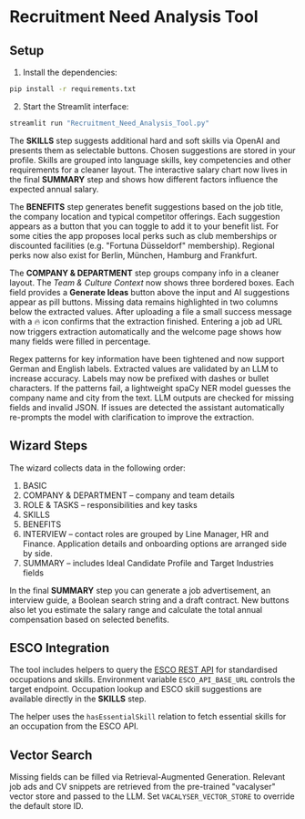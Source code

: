 # Recruitment Need Analysis Tool

## Setup

1. Install the dependencies:

```bash
pip install -r requirements.txt
```

2. Start the Streamlit interface:

```bash
streamlit run "Recruitment_Need_Analysis_Tool.py"
```

The **SKILLS** step suggests additional hard and soft skills via OpenAI and
presents them as selectable buttons. Chosen suggestions are stored in your
profile. Skills are grouped into language skills, key competencies and other
requirements for a cleaner layout. The interactive salary chart now lives in the
final **SUMMARY** step and shows how different factors influence the expected
annual salary.

The **BENEFITS** step generates benefit suggestions based on the job title, the
company location and typical competitor offerings. Each suggestion appears as a
button that you can toggle to add it to your benefit list. For some cities the
app proposes local perks such as club memberships or discounted facilities
(e.g. "Fortuna Düsseldorf" membership). Regional perks now also exist for
Berlin, München, Hamburg and Frankfurt.

The **COMPANY & DEPARTMENT** step groups company info in a cleaner layout. The
*Team & Culture Context* now shows three bordered boxes. Each field provides a
**Generate Ideas** button above the input and AI suggestions appear as pill
buttons. Missing data remains highlighted in two columns below the extracted
values. After uploading a file a small success message with a 🔥 icon confirms
that the extraction finished. Entering a job ad URL now triggers extraction
automatically and the welcome page shows how many fields were filled in
percentage.

Regex patterns for key information have been tightened and now support German
and English labels. Extracted values are validated by an LLM to increase
accuracy. Labels may now be prefixed with dashes or bullet characters.
If the patterns fail, a lightweight spaCy NER model guesses the company name
and city from the text.
LLM outputs are checked for missing fields and invalid JSON. If issues are detected the
assistant automatically re-prompts the model with clarification to improve the extraction.

## Wizard Steps

The wizard collects data in the following order:

1. BASIC
2. COMPANY & DEPARTMENT – company and team details
3. ROLE & TASKS – responsibilities and key tasks
4. SKILLS
5. BENEFITS
6. INTERVIEW – contact roles are grouped by Line Manager, HR and Finance. Application details and onboarding options are arranged side by side.
7. SUMMARY – includes Ideal Candidate Profile and Target Industries fields

In the final **SUMMARY** step you can generate a job advertisement, an interview
guide, a Boolean search string and a draft contract. New buttons also let you
estimate the salary range and calculate the total annual compensation based on
selected benefits.

## ESCO Integration

The tool includes helpers to query the [ESCO REST API](https://ec.europa.eu/esco/api) for
standardised occupations and skills. Environment variable `ESCO_API_BASE_URL` controls the
target endpoint. Occupation lookup and ESCO skill suggestions are available directly in the **SKILLS** step.

The helper uses the ``hasEssentialSkill`` relation to fetch essential skills for
an occupation from the ESCO API.

## Vector Search

Missing fields can be filled via Retrieval-Augmented Generation. Relevant job ads
and CV snippets are retrieved from the pre-trained "vacalyser" vector store and
passed to the LLM. Set ``VACALYSER_VECTOR_STORE`` to override the default store
ID.
